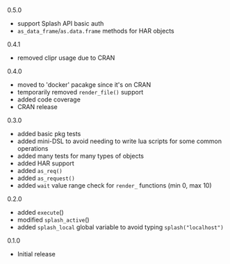 0.5.0

* support Splash API basic auth
* `as_data_frame`/`as.data.frame` methods for HAR objects

0.4.1

* removed clipr usage due to CRAN

0.4.0

* moved to 'docker' pacakge since it's on CRAN
* temporarily removed `render_file()` support
* added code coverage
* CRAN release 

0.3.0

* added basic pkg tests
* added mini-DSL to avoid needing to write lua scripts for some common operations
* added many tests for many types of objects
* added HAR support
* added `as_req()`
* added `as_request()`
* added `wait` value range check for `render_` functions (min 0, max 10)

0.2.0

* added `execute`()
* modified `splash_active`()
* added `splash_local` global variable to avoid typing `splash("localhost")`

0.1.0 

* Initial release
